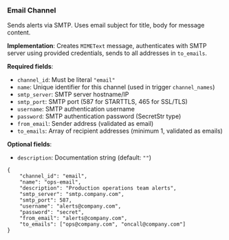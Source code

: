 

### Email Channel

Sends alerts via SMTP. Uses email subject for title, body for message content.

**Implementation**: Creates `MIMEText` message, authenticates with SMTP server using provided credentials, sends to all addresses in `to_emails`.

**Required fields**:
- `channel_id`: Must be literal `"email"`
- `name`: Unique identifier for this channel (used in trigger `channel_names`)
- `smtp_server`: SMTP server hostname/IP
- `smtp_port`: SMTP port (587 for STARTTLS, 465 for SSL/TLS)
- `username`: SMTP authentication username
- `password`: SMTP authentication password (SecretStr type)
- `from_email`: Sender address (validated as email)
- `to_emails`: Array of recipient addresses (minimum 1, validated as emails)

**Optional fields**:
- `description`: Documentation string (default: `""`)

```jsonc
{
    "channel_id": "email",
    "name": "ops-email",
    "description": "Production operations team alerts",
    "smtp_server": "smtp.company.com",
    "smtp_port": 587,
    "username": "alerts@company.com",
    "password": "secret",
    "from_email": "alerts@company.com",
    "to_emails": ["ops@company.com", "oncall@company.com"]
}
```